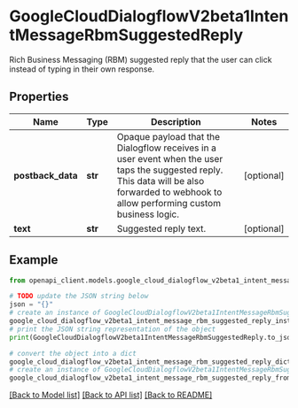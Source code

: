 # GoogleCloudDialogflowV2beta1IntentMessageRbmSuggestedReply

Rich Business Messaging (RBM) suggested reply that the user can click instead of typing in their own response.

## Properties

Name | Type | Description | Notes
------------ | ------------- | ------------- | -------------
**postback_data** | **str** | Opaque payload that the Dialogflow receives in a user event when the user taps the suggested reply. This data will be also forwarded to webhook to allow performing custom business logic. | [optional] 
**text** | **str** | Suggested reply text. | [optional] 

## Example

```python
from openapi_client.models.google_cloud_dialogflow_v2beta1_intent_message_rbm_suggested_reply import GoogleCloudDialogflowV2beta1IntentMessageRbmSuggestedReply

# TODO update the JSON string below
json = "{}"
# create an instance of GoogleCloudDialogflowV2beta1IntentMessageRbmSuggestedReply from a JSON string
google_cloud_dialogflow_v2beta1_intent_message_rbm_suggested_reply_instance = GoogleCloudDialogflowV2beta1IntentMessageRbmSuggestedReply.from_json(json)
# print the JSON string representation of the object
print(GoogleCloudDialogflowV2beta1IntentMessageRbmSuggestedReply.to_json())

# convert the object into a dict
google_cloud_dialogflow_v2beta1_intent_message_rbm_suggested_reply_dict = google_cloud_dialogflow_v2beta1_intent_message_rbm_suggested_reply_instance.to_dict()
# create an instance of GoogleCloudDialogflowV2beta1IntentMessageRbmSuggestedReply from a dict
google_cloud_dialogflow_v2beta1_intent_message_rbm_suggested_reply_from_dict = GoogleCloudDialogflowV2beta1IntentMessageRbmSuggestedReply.from_dict(google_cloud_dialogflow_v2beta1_intent_message_rbm_suggested_reply_dict)
```
[[Back to Model list]](../README.md#documentation-for-models) [[Back to API list]](../README.md#documentation-for-api-endpoints) [[Back to README]](../README.md)


